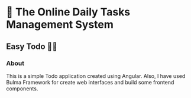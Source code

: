 # :wave: **The Online Daily Tasks Management System**
## Easy Todo 📝📝 

### About 
This is a simple Todo application created using Angular. Also, I have used Bulma Framework for create web interfaces and build some frontend components.

